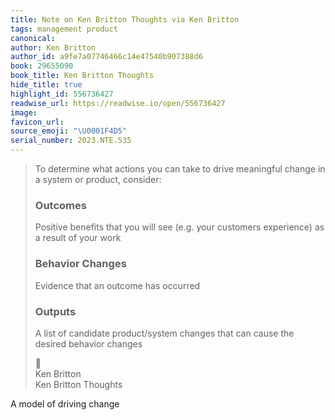 ```yaml
---
title: Note on Ken Britton Thoughts via Ken Britton
tags: management product
canonical:
author: Ken Britton
author_id: a9fe7a07746466c14e47540b907388d6
book: 29655090
book_title: Ken Britton Thoughts
hide_title: true
highlight_id: 556736427
readwise_url: https://readwise.io/open/556736427
image:
favicon_url:
source_emoji: "\U0001F4D5"
serial_number: 2023.NTE.535
---
```

> To determine what actions you can take to drive meaningful change in a system or product, consider:
> 
> ### Outcomes
> Positive benefits that you will see (e.g. your customers experience) as a result of your work
> 
> ### Behavior Changes
> Evidence that an outcome has occurred
> 
> ### Outputs
> A list of candidate product/system changes that can cause the desired behavior changes
> <div class="quoteback-footer"><div class="quoteback-avatar"><span class="mini-emoji"> 📕</span></div><div class="quoteback-metadata"><div class="metadata-inner"><span style="display:none">FROM:</span><div aria-label="Ken Britton" class="quoteback-author"> Ken Britton</div><div aria-label="Ken Britton Thoughts" class="quoteback-title"> Ken Britton Thoughts</div></div></div></div>

A model of driving change